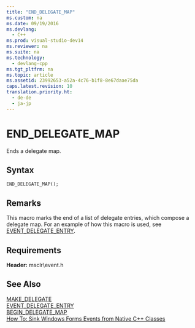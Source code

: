 ```yaml
---
title: "END_DELEGATE_MAP"
ms.custom: na
ms.date: 09/19/2016
ms.devlang: 
  - C++
ms.prod: visual-studio-dev14
ms.reviewer: na
ms.suite: na
ms.technology: 
  - devlang-cpp
ms.tgt_pltfrm: na
ms.topic: article
ms.assetid: 23992653-a52a-4c76-b1f8-8e67daae75da
caps.latest.revision: 10
translation.priority.ht: 
  - de-de
  - ja-jp
---
```

# END_DELEGATE_MAP
Ends a delegate map.  
  
## Syntax  
  
```  
END_DELEGATE_MAP();  
```  
  
## Remarks  
 This macro marks the end of a list of delegate entries, which compose a delegate map. For an example of how this macro is used, see [EVENT_DELEGATE_ENTRY](../vs140/EVENT_DELEGATE_ENTRY.md).  
  
## Requirements  
 **Header:** msclr\event.h  
  
## See Also  
 [MAKE_DELEGATE](../vs140/MAKE_DELEGATE.md)   
 [EVENT_DELEGATE_ENTRY](../vs140/EVENT_DELEGATE_ENTRY.md)   
 [BEGIN_DELEGATE_MAP](../vs140/BEGIN_DELEGATE_MAP.md)   
 [How To: Sink Windows Forms Events from Native C++ Classes](../Topic/How%20to:%20Sink%20Windows%20Forms%20Events%20from%20Native%20C++%20Classes.md)